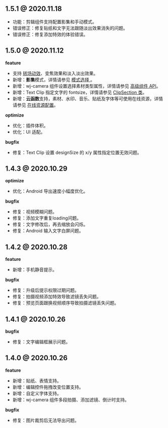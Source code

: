 ## 1.5.1 @ 2020.11.18
- 功能：剪辑组件支持配置影集和手动模式。
- 错误修正：修复贴纸和文字无法跟随淡出效果消失的问题。
- 错误修正：修复添加特效的体验错误。

## 1.5.0 @ 2020.11.12
**feature**
- 支持 [转场动效](https://cloud.tencent.com/document/product/1156/50070)、变焦效果和淡入淡出效果。
- 新增：**影集**模式，详情请参见 [模式选择
](https://cloud.tencent.com/document/product/1156/48606#.E5.BD.B1.E9.9B.86.E6.A8.A1.E5.BC.8F)。
- 新增：wj-camera 组件设置选择素材类型属性，详情请参见 [高级组件 API](https://cloud.tencent.com/document/product/1156/48617#.E7.85.A7.E7.9B.B8.E6.9C.BA.EF.BC.9Awj-camera)。
- 新增：Text Clip 指定文字的 fontsize，详情请参见 [ClipSection 类](https://cloud.tencent.com/document/product/1156/48616#clipsection)。
- 新增：**云函数**支持，素材、水印、音乐、贴纸及字体等可使用在线资源，详情请参见 [在线资源配置](https://cloud.tencent.com/document/product/1156/49447#cque9)。

<b>optimize</b>
- 优化：插件体积。
- 优化：UI 适配。

<b>bugfix</b>
- 修复：Text Clip 设置 designSize 的 x/y 属性指定位置无效问题。

## 1.4.3 @ 2020.10.29
<b>optimize</b>
- 优化：Android 导出速度小幅度优化。

<b>bugfix</b>
- 修复：视频模糊问题。
- 修复：添加文字重复loading问题。
- 修复：文字修改后，再去缩放会闪烁。
- 修复：Android 输入文字白屏问题。

## 1.4.2 @ 2020.10.28
<b>feature</b>
- 新增：手机静音提示。

<b>bugfix</b>
- 修复：升级后提示权限过期问题。
- 修复：拍摄视频添加特效导致滤镜丢失问题。
- 修复：预览页面跟换视频顺序导致拍摄滤镜丢失问题。

## 1.4.1 @ 2020.10.26
<b>bugfix</b>
- 修复：文字编辑框展示问题。

## 1.4.0 @ 2020.10.26
<b>feature</b>
- 新增：贴纸、表情支持。
- 新增：编辑控件拖拽改变位置支持。
- 新增：自定义字体支持。
- 新增：wj-camera 组件多段拍摄、添加滤镜、倒计时支持。

<b>bugfix</b>
- 修复：图片裁剪后无法导出问题。
